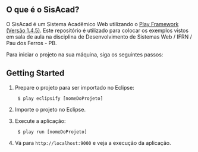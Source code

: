 ## O que é o SisAcad?


O SisAcad é um Sistema Acadêmico Web utilizando o [Play Framework (Versão 1.4.5)](http://en.wikipedia.org/wiki/Model-view-controller).
Este repositório é utilizado para colocar os exemplos vistos em sala de aula na disciplina de Desenvolvimento de Sistemas Web / IFRN / Pau dos Ferros - PB.

Para iniciar o projeto na sua máquina, siga os seguintes passos:

## Getting Started

1. Prepare o projeto para ser importado no Eclipse:

        $ play eclipsify [nomeDoProjeto]

2. Importe o projeto no Eclipse.

3. Execute a aplicação:

        $ play run [nomeDoProjeto]
        
4. Vá para `http://localhost:9000` e veja a execução da aplicação.        
